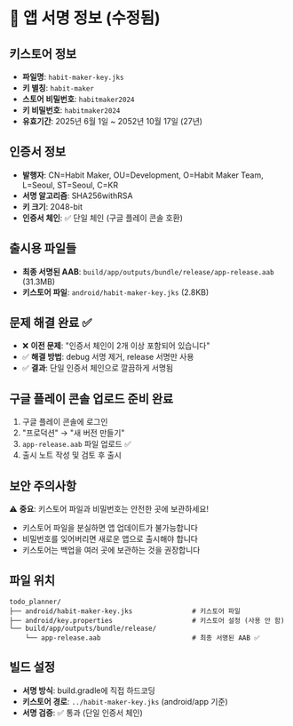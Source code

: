 # 🔐 앱 서명 정보 (수정됨)

## 키스토어 정보
- **파일명**: `habit-maker-key.jks`
- **키 별칭**: `habit-maker`
- **스토어 비밀번호**: `habitmaker2024`
- **키 비밀번호**: `habitmaker2024`
- **유효기간**: 2025년 6월 1일 ~ 2052년 10월 17일 (27년)

## 인증서 정보
- **발행자**: CN=Habit Maker, OU=Development, O=Habit Maker Team, L=Seoul, ST=Seoul, C=KR
- **서명 알고리즘**: SHA256withRSA
- **키 크기**: 2048-bit
- **인증서 체인**: ✅ 단일 체인 (구글 플레이 콘솔 호환)

## 출시용 파일들
- **최종 서명된 AAB**: `build/app/outputs/bundle/release/app-release.aab` (31.3MB)
- **키스토어 파일**: `android/habit-maker-key.jks` (2.8KB)

## 문제 해결 완료 ✅
- ❌ **이전 문제**: "인증서 체인이 2개 이상 포함되어 있습니다"
- ✅ **해결 방법**: debug 서명 제거, release 서명만 사용
- ✅ **결과**: 단일 인증서 체인으로 깔끔하게 서명됨

## 구글 플레이 콘솔 업로드 준비 완료
1. 구글 플레이 콘솔에 로그인
2. "프로덕션" → "새 버전 만들기"
3. `app-release.aab` 파일 업로드 ✅
4. 출시 노트 작성 및 검토 후 출시

## 보안 주의사항
⚠️ **중요**: 키스토어 파일과 비밀번호는 안전한 곳에 보관하세요!
- 키스토어 파일을 분실하면 앱 업데이트가 불가능합니다
- 비밀번호를 잊어버리면 새로운 앱으로 출시해야 합니다
- 키스토어는 백업을 여러 곳에 보관하는 것을 권장합니다

## 파일 위치
```
todo_planner/
├── android/habit-maker-key.jks               # 키스토어 파일
├── android/key.properties                    # 키스토어 설정 (사용 안 함)
└── build/app/outputs/bundle/release/
    └── app-release.aab                       # 최종 서명된 AAB ✅
```

## 빌드 설정
- **서명 방식**: build.gradle에 직접 하드코딩
- **키스토어 경로**: `../habit-maker-key.jks` (android/app 기준)
- **서명 검증**: ✅ 통과 (단일 인증서 체인) 